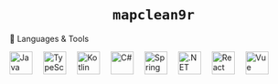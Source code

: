 <h1 align="center"><code>mapclean9r</code></h1>


🧰 Languages & Tools
<p align="left"> <img src="https://cdn.jsdelivr.net/gh/devicons/devicon/icons/java/java-original.svg" width="40" height="40" alt="Java" style="margin-right: 15px;" /> <img src="https://cdn.jsdelivr.net/gh/devicons/devicon/icons/typescript/typescript-original.svg" width="40" height="40" alt="TypeScript" style="margin-right: 15px;" /> <img src="https://cdn.jsdelivr.net/gh/devicons/devicon/icons/kotlin/kotlin-original.svg" width="40" height="40" alt="Kotlin" style="margin-right: 15px;" /> <img src="https://cdn.jsdelivr.net/gh/devicons/devicon/icons/csharp/csharp-original.svg" width="40" height="40" alt="C#" style="margin-right: 15px;" /> <img src="https://cdn.jsdelivr.net/gh/devicons/devicon/icons/spring/spring-original.svg" width="40" height="40" alt="Spring Boot" style="margin-right: 15px;" /> <img src="https://cdn.jsdelivr.net/gh/devicons/devicon/icons/dot-net/dot-net-original.svg" width="40" height="40" alt=".NET" style="margin-right: 15px;" /> <img src="https://cdn.jsdelivr.net/gh/devicons/devicon/icons/react/react-original.svg" width="40" height="40" alt="React" style="margin-right: 15px;" /> <img src="https://cdn.jsdelivr.net/gh/devicons/devicon/icons/vuejs/vuejs-original.svg" width="40" height="40" alt="Vue" style="margin-right: 15px;" /> </p>
